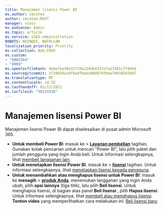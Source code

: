 ```yaml
---
title: Manajemen lisensi Power BI
ms.author: cmcatee
author: cmcatee-MSFT
manager: scotv
ms.audience: Admin
ms.topic: article
ms.service: o365-administration
ROBOTS: NOINDEX, NOFOLLOW
localization_priority: Priority
ms.collection: Adm_O365
ms.custom:
- "9002564"
- "4969"
ms.openlocfilehash: 8e6efea39e32720a22ddb4337e7a23381cff4bb9
ms.sourcegitcommit: 2f39850ac0fba9fbeba9b8b7939ae79b505d3b67
ms.translationtype: MT
ms.contentlocale: id-ID
ms.lasthandoff: 02/12/2021
ms.locfileid: "50231938"
---
```

# <a name="power-bi-license-management"></a>Manajemen lisensi Power BI

Manajemen lisensi Power BI dapat diselesaikan di pusat admin Microsoft 365.

- **Untuk membeli Power BI**: masuk ke  \> **[Layanan pembelian](https://go.microsoft.com/fwlink/p/?linkid=868433)** tagihan. Gunakan kotak pencarian untuk mencari "Power BI", lalu pilih paket dan jumlah pengguna yang ingin Anda beli. Untuk informasi selengkapnya, lihat [membeli langganan lain](https://docs.microsoft.com/microsoft-365/commerce/try-or-buy-microsoft-365#buy-a-different-subscription).
- **Untuk menetapkan lisensi Power BI**: masuk ke   >  **[lisensi](https://go.microsoft.com/fwlink/p/?linkid=842264)** tagihan. Untuk informasi selengkapnya, lihat [menetapkan lisensi kepada pengguna](https://docs.microsoft.com/microsoft-365/admin/manage/assign-licenses-to-users).
- **Untuk menambahkan atau menghapus lisensi untuk Power BI**: masuk ke **menagih**  >  **[produk Anda](https://go.microsoft.com/fwlink/p/?linkid=842054)**, menemukan langganan yang ingin Anda ubah, pilih **opsi lainnya** (tiga titik), lalu pilih **Beli lisensi**. Untuk menghapus lisensi, di bagian atas panel **Beli lisensi** , pilih **Hapus lisensi**. Untuk informasi selengkapnya, lihat [membeli atau menghapus lisensi](https://docs.microsoft.com/microsoft-365/commerce/licenses/buy-licenses). \
**Tonton video** yang memperlihatkan cara melakukan ini: [Beli lisensi baru](https://go.microsoft.com/fwlink/p/?linkid=2154857)